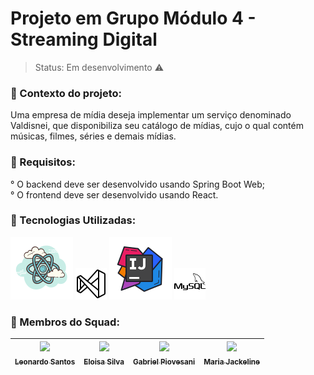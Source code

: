 <h1>Projeto em Grupo Módulo 4  - Streaming Digital</h1>

> Status: Em desenvolvimento ⚠️

### 📑 Contexto do projeto:
Uma empresa de mídia deseja implementar um serviço denominado Valdisnei, que disponibiliza seu catálogo de mídias, cujo o qual contém músicas, filmes, séries e demais mídias.

### 🧩 Requisitos:
° O backend deve ser desenvolvido usando Spring Boot Web;
<br>
° O frontend deve ser desenvolvido usando React.

### 📱 Tecnologias Utilizadas:
![React](./Front/src/assets/icons/react.png)
![Vscode](./Front/src/assets/icons/vscode.png)
![Intellij](./Front/src/assets/icons/icons8-intellij-idea-100.png)
![MySQL](./Front/src/assets/icons/mysql.png)

### 🎯 Membros do Squad:
| [<img src="https://avatars.githubusercontent.com/u/120539140?v=4" width=115><br><sub>Leonardo Santos</sub>](https://github.com/lLeoSantos) | [<img src="https://avatars.githubusercontent.com/u/122322358?v=4" width=115><br><sub>Eloisa Silva</sub>](https://github.com/Eloisasilva98) | [ <img src="https://avatars.githubusercontent.com/u/116887504?v=4" width=115><br><sub>Gabriel Piovesani</sub>](https://github.com/GabrielPiovesani) | [ <img src="https://avatars.githubusercontent.com/u/121135013?v=4" width=115><br><sub>Maria Jackeline</sub>](https://github.com/MaryJackS) |
| :---: | :---: | :---: | :---: |
